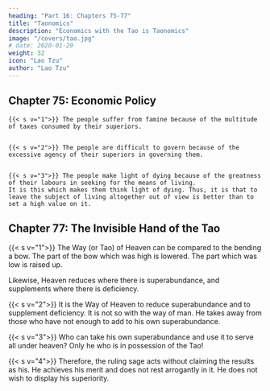 ```yaml
---
heading: "Part 16: Chapters 75-77"
title: "Taonomics"
description: "Economics with the Tao is Taonomics"
image: "/covers/tao.jpg"
# date: 2020-01-29
weight: 32
icon: "Lao Tzu"
author: "Lao Tzu"
---
```



## Chapter 75: Economic Policy

	{{< s v="1">}} The people suffer from famine because of the multitude of taxes consumed by their superiors.


	{{< s v="2">}} The people are difficult to govern because of the excessive agency of their superiors in governing them. 


	{{< s v="3">}} The people make light of dying because of the greatness of their labours in seeking for the means of living. 
	It is this which makes them think light of dying. Thus, it is that to leave the subject of living altogether out of view is better than to set a high value on it.



## Chapter 77: The Invisible Hand of the Tao

{{< s v="1">}} The Way (or Tao) of Heaven can be compared to the bending a bow. The part of the bow which was high is lowered. The part which was low is raised up. 

Likewise, Heaven reduces where there is superabundance, and supplements where there is deficiency.


{{< s v="2">}} It is the Way of Heaven to reduce superabundance and to supplement deficiency. It is not so with the way of man. He takes away from those who have not enough to add to his own superabundance.


{{< s v="3">}} Who can take his own superabundance and use it to serve all under heaven? Only he who is in possession of the Tao!


{{< s v="4">}} Therefore, the ruling sage acts without claiming the results as his. He achieves his merit and does not rest arrogantly in it. He does not wish to display his superiority.
